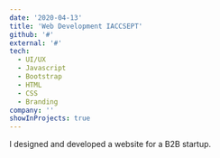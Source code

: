 ```yaml
---
date: '2020-04-13'
title: 'Web Development IACCSEPT'
github: '#'
external: '#'
tech:
  - UI/UX
  - Javascript
  - Bootstrap
  - HTML
  - CSS
  - Branding
company: ''
showInProjects: true
---
```


I designed and developed a website for a B2B startup.